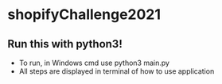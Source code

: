 # shopifyChallenge2021
## Run this with python3! 
* To run, in Windows cmd use python3 main.py
* All steps are displayed in terminal of how to use application
